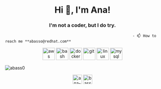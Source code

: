 <h1 align="center">Hi 👋, I'm Ana!</h1>
<h3 align="center">I'm not a coder, but I do try.</h3>

                                                              - 📫 How to reach me **abasso@redhat.com**

<p align="center"><img src="https://devicons.github.io/devicon/devicon.git/icons/amazonwebservices/amazonwebservices-original-wordmark.svg" alt="aws" width="40" height="40"/> <img src="https://www.vectorlogo.zone/logos/gnu_bash/gnu_bash-icon.svg" alt="bash" width="40" height="40"/> <img src="https://devicons.github.io/devicon/devicon.git/icons/docker/docker-original-wordmark.svg" alt="docker" width="40" height="40"/> <img src="https://www.vectorlogo.zone/logos/git-scm/git-scm-icon.svg" alt="git" width="40" height="40"/> <img src="https://devicons.github.io/devicon/devicon.git/icons/linux/linux-original.svg" alt="linux" width="40" height="40"/> <img src="https://devicons.github.io/devicon/devicon.git/icons/mysql/mysql-original-wordmark.svg" alt="mysql" width="40" height="40"/></p><img align="center" src="https://github-readme-stats.vercel.app/api/top-langs/?username=abass0&layout=compact&hide=html" alt="abass0" />

<p align="center">
<a href="https://linkedin.com/in/ana-basso" target="blank"><img align="center" src="https://cdn.jsdelivr.net/npm/simple-icons@3.0.1/icons/linkedin.svg" alt="ana-basso" height="30" width="30" /></a>
<a href="https://instagram.com/basso.mkv" target="blank"><img align="center" src="https://cdn.jsdelivr.net/npm/simple-icons@3.0.1/icons/instagram.svg" alt="basso.mkv" height="30" width="30" /></a>
</p>
